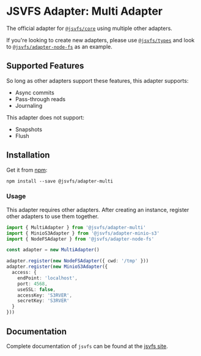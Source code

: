 # JSVFS Adapter: Multi Adapter

The official adapter for [`@jsvfs/core`](https://ahuggins-nhs.github.io/jsvfs/modules/_jsvfs_core.html) using multiple other adapters.

If you're looking to create new adapters, please use [`@jsvfs/types`](https://ahuggins-nhs.github.io/jsvfs/modules/_jsvfs_types.html) and look to [`@jsvfs/adapter-node-fs`](https://ahuggins-nhs.github.io/jsvfs/modules/_jsvfs_adapter_node_fs.html) as an example.

## Supported Features

So long as other adapters support these features, this adapter supports:

- Async commits
- Pass-through reads
- Journaling

This adapter does not support:

- Snapshots
- Flush

## Installation

Get it from [npm](https://www.npmjs.com/package/@jsvfs/adapter-multi):
```shell
npm install --save @jsvfs/adapter-multi
```

### Usage

This adapter requires other adapters. After creating an instance, register other adapters to use them together.

```TypeScript
import { MultiAdapter } from '@jsvfs/adapter-multi'
import { MinioS3Adapter } from '@jsvfs/adapter-minio-s3'
import { NodeFSAdapter } from '@jsvfs/adapter-node-fs'

const adapter = new MultiAdapter()

adapter.register(new NodeFSAdapter({ cwd: '/tmp' }))
adapter.register(new MinioS3Adapter({
  access: {
    endPoint: 'localhost',
    port: 4568,
    useSSL: false,
    accessKey: 'S3RVER',
    secretKey: 'S3RVER'
  }
}))
```

## Documentation

Complete documentation of `jsvfs` can be found at the [jsvfs site](https://ahuggins-nhs.github.io/jsvfs/).
